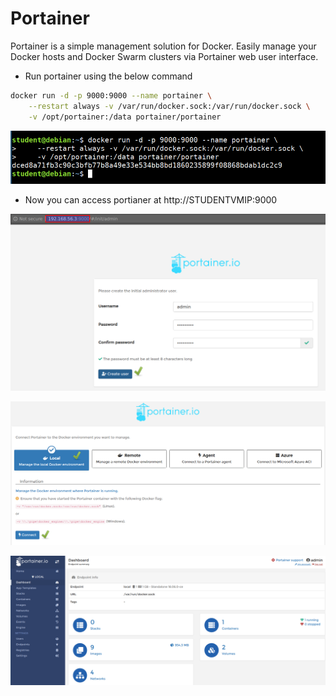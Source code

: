 # Portainer

Portainer is a simple management solution for Docker. Easily manage your Docker hosts and Docker Swarm clusters via Portainer web user interface.

* Run portainer using the below command

```bash
docker run -d -p 9000:9000 --name portainer \
    --restart always -v /var/run/docker.sock:/var/run/docker.sock \
    -v /opt/portainer:/data portainer/portainer
```

![run portainer](images/run-portainer.png)

* Now you can access portianer at http://STUDENTVMIP:9000

![portainer setup](images/portainer-setup.png)

![portainer setup](images/portainer-select.png)

![Portainer Dashboard](images/portainer-dashboard.png)